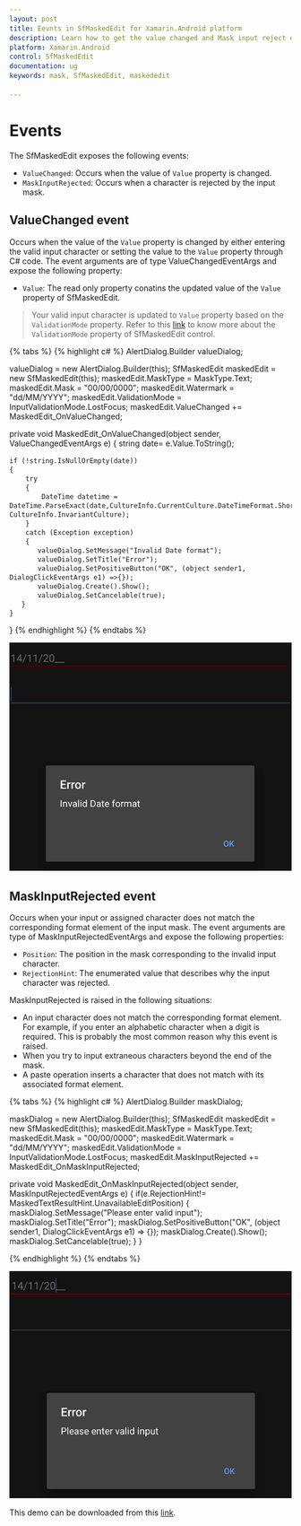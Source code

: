 ```yaml
---
layout: post
title: Eevnts in SfMaskedEdit for Xamarin.Android platform
description: Learn how to get the value changed and Mask input reject events in SfMaskedEdit
platform: Xamarin.Android
control: SfMaskedEdit
documentation: ug 
keywords: mask, SfMaskedEdit, maskededit

---
```



# Events

The SfMaskedEdit exposes the following events:

* `ValueChanged`: Occurs when the value of `Value` property is changed.
* `MaskInputRejected`: Occurs when a character is rejected by the input mask.

## ValueChanged event

Occurs when the value of the `Value` property is changed by either entering the valid input character or setting the value to the `Value` property through C# code. The event arguments are of type ValueChangedEventArgs and expose the following property:

* `Value`: The read only property conatins the updated value of the `Value` property of SfMaskedEdit.

> Your valid input character is updated to `Value` property based on the `ValidationMode` property.
> Refer to this [link](Validation#validation-mode) to know more about the `ValidationMode` property of SfMaskedEdit control.

{% tabs %}
{% highlight c# %}
AlertDialog.Builder valueDialog;

valueDialog = new AlertDialog.Builder(this);
SfMaskedEdit maskedEdit = new SfMaskedEdit(this);
maskedEdit.MaskType = MaskType.Text;
maskedEdit.Mask = "00/00/0000";
maskedEdit.Watermark = "dd/MM/YYYY";
maskedEdit.ValidationMode = InputValidationMode.LostFocus;
maskedEdit.ValueChanged += MaskedEdit_OnValueChanged;

private void MaskedEdit_OnValueChanged(object sender, ValueChangedEventArgs e)
{
    string date= e.Value.ToString();
    
    if (!string.IsNullOrEmpty(date))
    {
        try
        {
            DateTime datetime = DateTime.ParseExact(date,CultureInfo.CurrentCulture.DateTimeFormat.ShortDatePattern, CultureInfo.InvariantCulture);
        }
        catch (Exception exception)
        {
           valueDialog.SetMessage("Invalid Date format");
           valueDialog.SetTitle("Error");
           valueDialog.SetPositiveButton("OK", (object sender1, DialogClickEventArgs e1) =>{});
           valueDialog.Create().Show();
           valueDialog.SetCancelable(true);        
       }
    }
}
{% endhighlight %}
{% endtabs %}

![](SfMaskedEditImages/ValueChangedevent.png)

## MaskInputRejected event

Occurs when your input or assigned character does not match the corresponding format element of the input mask. The event arguments are type of MaskInputRejectedEventArgs and expose the following properties:

* `Position`: The position in the mask corresponding to the invalid input character.
* `RejectionHint`: The enumerated value that describes why the input character was rejected.

MaskInputRejected is raised in the following situations:

* An input character does not match the corresponding format element. For example, if you enter an alphabetic character when a digit is required. This is probably the most common reason why this event is raised.
* When you try to input extraneous characters beyond the end of the mask.
* A paste operation inserts a character that does not match with its associated format element. 

{% tabs %}
{% highlight c# %}
AlertDialog.Builder maskDialog;

maskDialog = new AlertDialog.Builder(this); 
SfMaskedEdit maskedEdit = new SfMaskedEdit(this);
maskedEdit.MaskType = MaskType.Text;
maskedEdit.Mask = "00/00/0000";
maskedEdit.Watermark = "dd/MM/YYYY";
maskedEdit.ValidationMode = InputValidationMode.LostFocus;
maskedEdit.MaskInputRejected += MaskedEdit_OnMaskInputRejected;

private void MaskedEdit_OnMaskInputRejected(object sender, MaskInputRejectedEventArgs e)
{
    if(e.RejectionHint!= MaskedTextResultHint.UnavailableEditPosition)
    {
     maskDialog.SetMessage("Please enter valid input");
     maskDialog.SetTitle("Error");
     maskDialog.SetPositiveButton("OK", (object sender1, DialogClickEventArgs e1) => {});
     maskDialog.Create().Show();
     maskDialog.SetCancelable(true);
    }
}

{% endhighlight %}
{% endtabs %}

![](SfMaskedEditImages/MaskInputRejectedevent.png)

This demo can be downloaded from this [link](http://files2.syncfusion.com/Xamarin.Android/Samples/MaskedEdit_Events.zip).
